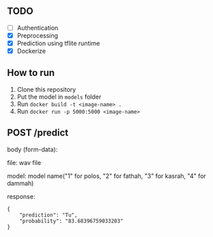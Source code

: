 TODO
---
- [ ] Authentication
- [x] Preprocessing
- [x] Prediction using tflite runtime
- [x] Dockerize

## How to run
1. Clone this repository
2. Put the model in `models` folder
3. Run `docker build -t <image-name> .`
4. Run `docker run -p 5000:5000 <image-name>`

POST /predict
---
body (form-data):

file: wav file

model: model name("1" for polos, "2" for fathah, "3" for kasrah, "4" for dammah)

response:
```
{
	"prediction": "Tu",
	"probability": "83.68396759033203"
}
```
